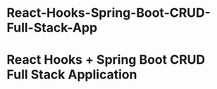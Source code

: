 # React-Hooks-Spring-Boot-CRUD-Full-Stack-App
# React Hooks + Spring Boot CRUD Full Stack Application

